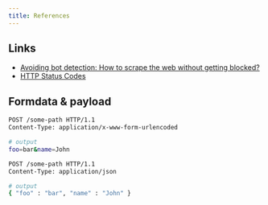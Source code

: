 ```yaml
---
title: References
---
```


## Links
- [Avoiding bot detection: How to scrape the web without getting blocked?](https://github.com/niespodd/browser-fingerprinting)
- [HTTP Status Codes](https://apps.moire.org/httpstatus/)

## Formdata & payload
```bash title="formdata"
POST /some-path HTTP/1.1
Content-Type: application/x-www-form-urlencoded

# output
foo=bar&name=John
```

```bash title="payload"
POST /some-path HTTP/1.1
Content-Type: application/json

# output
{ "foo" : "bar", "name" : "John" }
```
